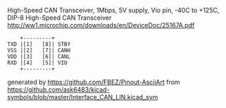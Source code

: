 High-Speed CAN Transceiver, 1Mbps, 5V supply, Vio pin, -40C to +125C, DIP-8
High-Speed CAN Transceiver
http://ww1.microchip.com/downloads/en/DeviceDoc/25167A.pdf


	    +---------+
	TXD |[1]   [8]| STBY
	VSS |[2]   [7]| CANH
	VDD |[3]   [6]| CANL
	RXD |[4]   [5]| VIO
	    +---------+


generated by https://github.com/FBEZ/Pinout-AsciiArt from https://github.com/ask6483/kicad-symbols/blob/master/Interface_CAN_LIN.kicad_sym